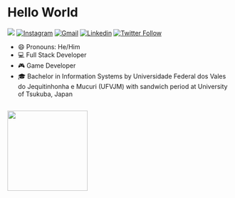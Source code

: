 # Hello World

<a href="http://www.sonerags.com/lucasizumi/" target="_blank"><img src="https://img.shields.io/badge/-Game%20Dev%20Portfolio-blue"></a> <a href="https://www.instagram.com/lucas_izumi" target="_blank"><img src="https://img.shields.io/badge/-Instagram-E4405F?style=flat&logo=instagram&logoColor=white" alt="Instagram" /></a> <a href="mailto: lucasizumi@gmail.com"><img src="https://img.shields.io/badge/Gmail-red?style=flat&logo=Gmail&logoColor=white" alt="Gmail" /></a> <a href="https://www.linkedin.com/in/lucas-izumi/" target="_blank"><img src="https://img.shields.io/badge/LinkedIn-blue?style=flat&logo=linkedin&labelColor=blue" alt="Linkedin" /></a> <a href="https://twitter.com/lucas_izumi" target="_blank"><img alt="Twitter Follow" src="https://img.shields.io/twitter/follow/lucas_izumi?style=social"></a>

- 😄 Pronouns: He/Him
- 💻 Full Stack Developer
- 🎮 Game Developer
- 🎓 Bachelor in Information Systems by Universidade Federal dos Vales do Jequitinhonha e Mucuri (UFVJM) with sandwich period at University of Tsukuba, Japan</li>
  
##

<div>
<!--   <img height="180em" src="https://github-readme-stats.vercel.app/api?username=lucas-izumi&show_icons=true&theme=radical&count_private=true"/> -->
  <img height="180em" src="https://github-readme-stats.vercel.app/api/top-langs/?username=lucas-izumi&layout=compact&langs_count=8&theme=radical"/>
</div>
